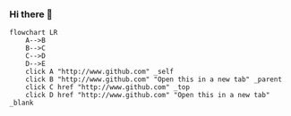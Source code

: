 ### Hi there 👋

<!--
**garnicio/garnicio** is a ✨ _special_ ✨ repository because its `README.md` (this file) appears on your GitHub profile.

Here are some ideas to get you started:

- 🔭 I’m currently working on ...
- 🌱 I’m currently learning ...
- 👯 I’m looking to collaborate on ...
- 🤔 I’m looking for help with ...
- 💬 Ask me about ...
- 📫 How to reach me: ...
- 😄 Pronouns: ...
- ⚡ Fun fact: ...
-->
```mermaid
flowchart LR
    A-->B
    B-->C
    C-->D
    D-->E
    click A "http://www.github.com" _self
    click B "http://www.github.com" "Open this in a new tab" _parent
    click C href "http://www.github.com" _top
    click D href "http://www.github.com" "Open this in a new tab" _blank
```
